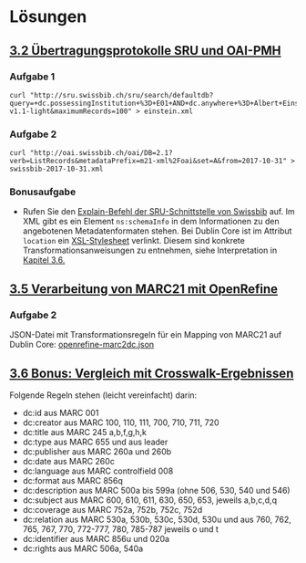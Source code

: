# Lösungen

## [3.2 Übertragungsprotokolle SRU und OAI-PMH](/kapitel-3/32-ubertragungsprotokolle-sru-und-oai-pmh.md)

### Aufgabe 1

```
curl "http://sru.swissbib.ch/sru/search/defaultdb?query=+dc.possessingInstitution+%3D+E01+AND+dc.anywhere+%3D+Albert+Einstein&operation=searchRetrieve&recordSchema=info%3Asrw%2Fschema%2F1%2Fmarcxml-v1.1-light&maximumRecords=100" > einstein.xml
```

### Aufgabe 2

```
curl "http://oai.swissbib.ch/oai/DB=2.1?verb=ListRecords&metadataPrefix=m21-xml%2Foai&set=A&from=2017-10-31" > swissbib-2017-10-31.xml
```

### Bonusaufgabe

* Rufen Sie den [Explain-Befehl der SRU-Schnittstelle von Swissbib](http://sru.swissbib.ch/sru/explain?operation=explain) auf. Im XML gibt es ein Element `ns:schemaInfo` in dem  Informationen zu den angebotenen Metadatenformaten stehen. Bei Dublin Core ist im Attribut `location` ein [XSL-Stylesheet](http://sru.swissbib.ch/sru/xslfiles/MARC21slim2OAIDC.swissbib.xsl) verlinkt. Diesem sind konkrete Transformationsanweisungen zu entnehmen, siehe Interpretation in [Kapitel 3.6.](/kapitel-3/36-bonus-vergleich-mit-crosswalk-ergebnissen.md)

## [3.5 Verarbeitung von MARC21 mit OpenRefine](/kapitel-3/35-verarbeitung-von-marc21-mit-openrefine.md)

### Aufgabe 2

JSON-Datei mit Transformationsregeln für ein Mapping von MARC21 auf Dublin Core: [openrefine-marc2dc.json](https://raw.githubusercontent.com/felixlohmeier/kurs-bibliotheks-und-archivinformatik/master/openrefine/openrefine-marc2dc.json)

## [3.6 Bonus: Vergleich mit Crosswalk-Ergebnissen](/kapitel-3/36-bonus-vergleich-mit-crosswalk-ergebnissen.md)

Folgende Regeln stehen \(leicht vereinfacht\) darin:

* dc:id aus MARC 001
* dc:creator aus MARC 100, 110, 111, 700, 710, 711, 720
* dc:title aus MARC 245 a,b,f,g,h,k
* dc:type aus MARC 655 und aus leader
* dc:publisher aus MARC 260a und 260b
* dc:date aus MARC 260c
* dc:language aus MARC controlfield 008
* dc:format aus MARC 856q
* dc:description aus MARC 500a bis 599a \(ohne 506, 530, 540 und 546\)
* dc:subject aus MARC 600, 610, 611, 630, 650, 653, jeweils a,b,c,d,q
* dc:coverage aus MARC 752a, 752b, 752c, 752d
* dc:relation aus MARC 530a, 530b, 530c, 530d, 530u und aus 760, 762, 765, 767, 770, 772-777, 780, 785-787  jeweils o und t
* dc:identifier aus MARC 856u und 020a
* dc:rights aus MARC 506a, 540a
